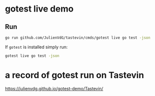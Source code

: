 # gotest live demo

## Run

```sh
go run github.com/JulienVdG/tastevin/cmds/gotest live go test -json
```

If `gotest` is installed simply run:

```sh
gotest live go test -json
```

# a record of gotest run on Tastevin

https://julienvdg.github.io/gotest-demo/Tastevin/

